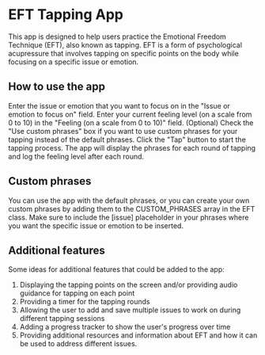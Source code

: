 # EFT Tapping App

This app is designed to help users practice the Emotional Freedom Technique (EFT), also known as tapping. EFT is a form of psychological acupressure that involves tapping on specific points on the body while focusing on a specific issue or emotion.

## How to use the app
Enter the issue or emotion that you want to focus on in the "Issue or emotion to focus on" field.
Enter your current feeling level (on a scale from 0 to 10) in the "Feeling (on a scale from 0 to 10)" field.
(Optional) Check the "Use custom phrases" box if you want to use custom phrases for your tapping instead of the default phrases.
Click the "Tap" button to start the tapping process. The app will display the phrases for each round of tapping and log the feeling level after each round.

## Custom phrases
You can use the app with the default phrases, or you can create your own custom phrases by adding them to the CUSTOM_PHRASES array in the EFT class. Make sure to include the [issue] placeholder in your phrases where you want the specific issue or emotion to be inserted.

## Additional features
Some ideas for additional features that could be added to the app:

1. Displaying the tapping points on the screen and/or providing audio guidance for tapping on each point
2. Providing a timer for the tapping rounds
3. Allowing the user to add and save multiple issues to work on during different tapping sessions
4. Adding a progress tracker to show the user's progress over time
5. Providing additional resources and information about EFT and how it can be used to address different issues.

